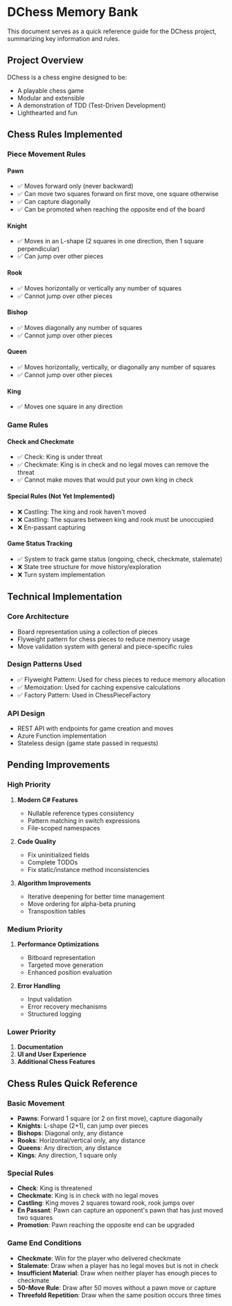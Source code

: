 # DChess Memory Bank

This document serves as a quick reference guide for the DChess project, summarizing key information and rules.

## Project Overview

DChess is a chess engine designed to be:
- A playable chess game
- Modular and extensible
- A demonstration of TDD (Test-Driven Development)
- Lighthearted and fun

## Chess Rules Implemented

### Piece Movement Rules

#### Pawn
- ✅ Moves forward only (never backward)
- ✅ Can move two squares forward on first move, one square otherwise
- ✅ Can capture diagonally
- ✅ Can be promoted when reaching the opposite end of the board

#### Knight
- ✅ Moves in an L-shape (2 squares in one direction, then 1 square perpendicular)
- ✅ Can jump over other pieces

#### Rook
- ✅ Moves horizontally or vertically any number of squares
- ✅ Cannot jump over other pieces

#### Bishop
- ✅ Moves diagonally any number of squares
- ✅ Cannot jump over other pieces

#### Queen
- ✅ Moves horizontally, vertically, or diagonally any number of squares
- ✅ Cannot jump over other pieces

#### King
- ✅ Moves one square in any direction

### Game Rules

#### Check and Checkmate
- ✅ Check: King is under threat
- ✅ Checkmate: King is in check and no legal moves can remove the threat
- ✅ Cannot make moves that would put your own king in check

#### Special Rules (Not Yet Implemented)
- ❌ Castling: The king and rook haven't moved
- ❌ Castling: The squares between king and rook must be unoccupied
- ❌ En-passant capturing

#### Game Status Tracking
- ✅ System to track game status (ongoing, check, checkmate, stalemate)
- ❌ State tree structure for move history/exploration
- ❌ Turn system implementation

## Technical Implementation

### Core Architecture
- Board representation using a collection of pieces
- Flyweight pattern for chess pieces to reduce memory usage
- Move validation system with general and piece-specific rules

### Design Patterns Used
- ✅ Flyweight Pattern: Used for chess pieces to reduce memory allocation
- ✅ Memoization: Used for caching expensive calculations
- ✅ Factory Pattern: Used in ChessPieceFactory

### API Design
- REST API with endpoints for game creation and moves
- Azure Function implementation
- Stateless design (game state passed in requests)

## Pending Improvements

### High Priority
1. **Modern C# Features**
   - Nullable reference types consistency
   - Pattern matching in switch expressions
   - File-scoped namespaces

2. **Code Quality**
   - Fix uninitialized fields
   - Complete TODOs
   - Fix static/instance method inconsistencies

3. **Algorithm Improvements**
   - Iterative deepening for better time management
   - Move ordering for alpha-beta pruning
   - Transposition tables

### Medium Priority
1. **Performance Optimizations**
   - Bitboard representation
   - Targeted move generation
   - Enhanced position evaluation

2. **Error Handling**
   - Input validation
   - Error recovery mechanisms
   - Structured logging

### Lower Priority
1. **Documentation**
2. **UI and User Experience**
3. **Additional Chess Features**

## Chess Rules Quick Reference

### Basic Movement
- **Pawns**: Forward 1 square (or 2 on first move), capture diagonally
- **Knights**: L-shape (2+1), can jump over pieces
- **Bishops**: Diagonal only, any distance
- **Rooks**: Horizontal/vertical only, any distance
- **Queens**: Any direction, any distance
- **Kings**: Any direction, 1 square only

### Special Rules
- **Check**: King is threatened
- **Checkmate**: King is in check with no legal moves
- **Castling**: King moves 2 squares toward rook, rook jumps over
- **En Passant**: Pawn can capture an opponent's pawn that has just moved two squares
- **Promotion**: Pawn reaching the opposite end can be upgraded

### Game End Conditions
- **Checkmate**: Win for the player who delivered checkmate
- **Stalemate**: Draw when a player has no legal moves but is not in check
- **Insufficient Material**: Draw when neither player has enough pieces to checkmate
- **50-Move Rule**: Draw after 50 moves without a pawn move or capture
- **Threefold Repetition**: Draw when the same position occurs three times
